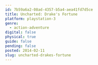 ```yaml
---
id: 7b59a6a2-08ad-4357-b5a4-aea41fd7d5ce
title: Uncharted: Drake's Fortune
platform: playstation-3
genre:
  - action-adventure
digital: false
physical: true
guide: false
pending: false
posted: 2014-02-11
slug: uncharted-drakes-fortune
---
```

